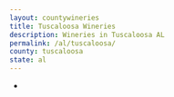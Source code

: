 ```yaml
---
layout: countywineries
title: Tuscaloosa Wineries
description: Wineries in Tuscaloosa AL
permalink: /al/tuscaloosa/
county: tuscaloosa
state: al
---
```

-
